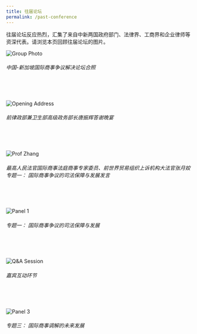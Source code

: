 ```yaml
---
title: 往届论坛
permalink: /past-conference
---
```

往届论坛反应热烈，汇集了来自中新两国政府部门、法律界、工商界和企业律师等资深代表。请浏览本页回顾往届论坛的图片。

![Group Photo](/images/02.JPG) 
###### *中国-新加坡国际商事争议解决论坛合照*
<br>
<br>

![Opening Address](/images/07.JPG) 
###### *前律政部兼卫生部高级政务部长唐振辉答谢晚宴*
<br>
<br>

![Prof Zhang](/images/03.JPG) 
###### *最高人民法官国际商事法庭商事专家委员、前世界贸易组织上诉机构大法官张月姣专题一： 国际商事争议的司法保障与发展发言*
<br>
<br>

![Panel 1](/images/04.JPG) 
###### *专题一： 国际商事争议的司法保障与发展*
<br>
<br>

![Q&A Session](/images/05.JPG) 
###### *嘉宾互动环节*
<br>
<br>

![Panel 3](/images/06.JPG) 
###### *专题三： 国际商事调解的未来发展*
<br>
<br>
